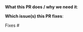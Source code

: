 <!--  Thanks for sending a pull request!  Here are some tips for you:

1. Ensure that your code follows our code conventions: https://github.com/feast-dev/feast/blob/master/CONTRIBUTING.md#code-style--linting
2. Run unit tests and ensure that they are passing: https://github.com/feast-dev/feast/blob/master/CONTRIBUTING.md#unit-tests
3. If your change introduces any API changes, make sure to update the integration tests here: https://github.com/feast-dev/feast/tree/master/sdk/python/tests
4. Make sure documentation is updated for your PR!
5. Make sure your commits are signed: https://github.com/feast-dev/feast/blob/master/CONTRIBUTING.md#signing-off-commits

-->

**What this PR does / why we need it**:

**Which issue(s) this PR fixes**:
<!--
*Automatically closes linked issue when PR is merged.
Usage: `Fixes #<issue number>`, or `Fixes (paste link of issue)`.
-->
Fixes #
